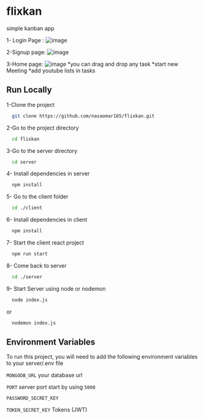 # flixkan
simple kanban app 

1- Login Page :
![image](https://user-images.githubusercontent.com/106993982/187027814-8518eb55-c02c-4d75-814d-d2791dd2f2c0.png)

2-Signup page:
![image](https://user-images.githubusercontent.com/106993982/187027865-4050386b-377b-4c8d-a9d2-6132b81c9a25.png)

3-Home page:
![image](https://user-images.githubusercontent.com/106993982/187028053-79c92fa6-31f5-4ca4-8559-fadf33f76147.png)
*you can drag and drop any task
*start new Meeting
*add youtube lists in tasks


## Run Locally

1-Clone the project

```bash
  git clone https://github.com/nasaomar165/flixkan.git
```
2-Go to the project directory

```bash
  cd flixkan
```
3-Go to the server directory

```bash
  cd server
```
4- Install dependencies in server

```bash
  npm install
```
5- Go to the client folder

```bash
  cd ./client
```
6- Install dependencies in client

```bash
  npm install
```
7- Start the client react project

```bash
  npm run start
```
8- Come back to server

```bash
  cd ./server
```

9- Start Server using node or nodemon

```bash
  node index.js 
```
or
```bash
  nodemon index.js
```

## Environment Variables
To run this project, you will need to add the following environment variables to your server/.env file

`MONGODB_URL` your database url

`PORT` server port start by using `5000`

`PASSWORD_SECRET_KEY` 

`TOKEN_SECRET_KEY` Tokens (JWT)
